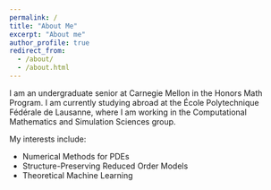```yaml
---
permalink: /
title: "About Me"
excerpt: "About me"
author_profile: true
redirect_from: 
  - /about/
  - /about.html
---
```


I am an undergraduate senior at Carnegie Mellon in the Honors Math Program. I am currently studying abroad at the École Polytechnique Fédérale de Lausanne, where I am working in the Computational Mathematics and Simulation Sciences group.

My interests include:
- Numerical Methods for PDEs
- Structure-Preserving Reduced Order Models
- Theoretical Machine Learning
